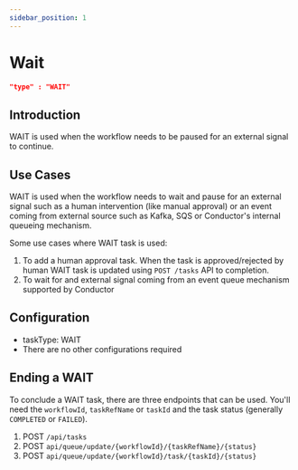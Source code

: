 ```yaml
---
sidebar_position: 1
---
```


# Wait
```json
"type" : "WAIT"
```
## Introduction

WAIT is used when the workflow needs to be paused for an external signal to continue.

## Use Cases
WAIT is used when the workflow needs to wait and pause for an external signal such as a human intervention 
(like manual approval) or an event coming from external source such as Kafka, SQS or Conductor's internal queueing mechanism.

Some use cases where WAIT task is used:
1. To add a human approval task.  When the task is approved/rejected by human WAIT task is updated using `POST /tasks` API to completion.
2. To wait for and external signal coming from an event queue mechanism supported by Conductor

## Configuration
* taskType: WAIT
* There are no other configurations required

## Ending a WAIT

To conclude a WAIT task, there are three endpoints that can be used. You'll need the  ```workflowId```, ```taskRefName``` or ```taskId``` and the task status (generally ```COMPLETED``` or ```FAILED```).

1. POST ```/api/tasks```
2. POST ```api/queue/update/{workflowId}/{taskRefName}/{status}``` 
3. POST ```api/queue/update/{workflowId}/task/{taskId}/{status}``` 